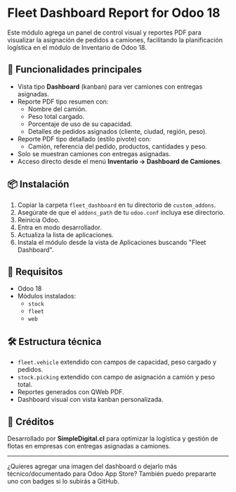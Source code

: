 # Fleet Dashboard Report for Odoo 18

Este módulo agrega un panel de control visual y reportes PDF para visualizar la asignación de pedidos a camiones, facilitando la planificación logística en el módulo de Inventario de Odoo 18.

## 🚚 Funcionalidades principales

- Vista tipo **Dashboard** (kanban) para ver camiones con entregas asignadas.
- Reporte PDF tipo resumen con:
  - Nombre del camión.
  - Peso total cargado.
  - Porcentaje de uso de su capacidad.
  - Detalles de pedidos asignados (cliente, ciudad, región, peso).
- Reporte PDF tipo detallado (estilo pivote) con:
  - Camión, referencia del pedido, productos, cantidades y peso.
- Solo se muestran camiones con entregas asignadas.
- Acceso directo desde el menú **Inventario → Dashboard de Camiones**.

## 📦 Instalación

1. Copiar la carpeta `fleet_dashboard` en tu directorio de `custom_addons`.
2. Asegúrate de que el `addons_path` de tu `odoo.conf` incluya ese directorio.
3. Reinicia Odoo.
4. Entra en modo desarrollador.
5. Actualiza la lista de aplicaciones.
6. Instala el módulo desde la vista de Aplicaciones buscando "Fleet Dashboard".

## 🧠 Requisitos

- Odoo 18
- Módulos instalados:
  - `stock`
  - `fleet`
  - `web`

## 🛠 Estructura técnica

- `fleet.vehicle` extendido con campos de capacidad, peso cargado y pedidos.
- `stock.picking` extendido con campo de asignación a camión y peso total.
- Reportes generados con QWeb PDF.
- Dashboard visual con vista kanban personalizada.

## 🧪 Créditos

Desarrollado por **SimpleDigital.cl** para optimizar la logística y gestión de flotas en empresas con entregas asignadas a camiones.

---

¿Quieres agregar una imagen del dashboard o dejarlo más técnico/documentado para Odoo App Store? También puedo prepararte uno con badges si lo subirás a GitHub.
